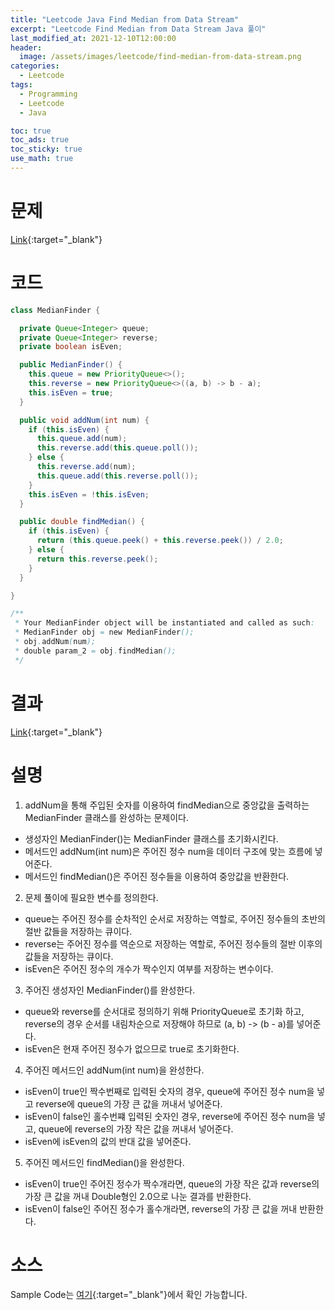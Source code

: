 ```yaml
---
title: "Leetcode Java Find Median from Data Stream"
excerpt: "Leetcode Find Median from Data Stream Java 풀이"
last_modified_at: 2021-12-10T12:00:00
header:
  image: /assets/images/leetcode/find-median-from-data-stream.png
categories:
  - Leetcode
tags:
  - Programming
  - Leetcode
  - Java

toc: true
toc_ads: true
toc_sticky: true
use_math: true
---
```

# 문제
[Link](https://leetcode.com/problems/find-median-from-data-stream/){:target="_blank"}

# 코드
```java
class MedianFinder {

  private Queue<Integer> queue;
  private Queue<Integer> reverse;
  private boolean isEven;

  public MedianFinder() {
    this.queue = new PriorityQueue<>();
    this.reverse = new PriorityQueue<>((a, b) -> b - a);
    this.isEven = true;
  }

  public void addNum(int num) {
    if (this.isEven) {
      this.queue.add(num);
      this.reverse.add(this.queue.poll());
    } else {
      this.reverse.add(num);
      this.queue.add(this.reverse.poll());
    }
    this.isEven = !this.isEven;
  }

  public double findMedian() {
    if (this.isEven) {
      return (this.queue.peek() + this.reverse.peek()) / 2.0;
    } else {
      return this.reverse.peek();
    }
  }

}

/**
 * Your MedianFinder object will be instantiated and called as such:
 * MedianFinder obj = new MedianFinder();
 * obj.addNum(num);
 * double param_2 = obj.findMedian();
 */
```

# 결과
[Link](https://leetcode.com/submissions/detail/599609758/){:target="_blank"}

# 설명
1. addNum을 통해 주입된 숫자를 이용하여 findMedian으로 중앙값을 출력하는 MedianFinder 클래스를 완성하는 문제이다.
- 생성자인 MedianFinder()는 MedianFinder 클래스를 초기화시킨다.
- 메서드인 addNum(int num)은 주어진 정수 num을 데이터 구조에 맞는 흐름에 넣어준다.
- 메서드인 findMedian()은 주어진 정수들을 이용하여 중앙값을 반환한다.

2. 문제 풀이에 필요한 변수를 정의한다.
- queue는 주어진 정수를 순차적인 순서로 저장하는 역할로, 주어진 정수들의 초반의 절반 값들을 저장하는 큐이다.
- reverse는 주어진 정수를 역순으로 저장하는 역할로, 주어진 정수들의 절반 이후의 값들을 저장하는 큐이다.
- isEven은 주어진 정수의 개수가 짝수인지 여부를 저장하는 변수이다.

3. 주어진 생성자인 MedianFinder()를 완성한다.
- queue와 reverse를 순서대로 정의하기 위해 PriorityQueue로 초기화 하고, reverse의 경우 순서를 내림차순으로 저장해야 하므로 (a, b) -> (b - a)를 넣어준다.
- isEven은 현재 주어진 정수가 없으므로 true로 초기화한다.

4. 주어진 메서드인 addNum(int num)을 완성한다.
- isEven이 true인 짝수번째로 입력된 숫자의 경우, queue에 주어진 정수 num을 넣고 reverse에 queue의 가장 큰 값을 꺼내서 넣어준다.
- isEven이 false인 홀수번쨰 입력된 숫자인 경우, reverse에 주어진 정수 num을 넣고, queue에 reverse의 가장 작은 값을 꺼내서 넣어준다.
- isEven에 isEven의 값의 반대 값을 넣어준다.

5. 주어진 메서드인 findMedian()을 완성한다.
- isEven이 true인 주어진 정수가 짝수개라면, queue의 가장 작은 값과 reverse의 가장 큰 값을 꺼내 Double형인 2.0으로 나눈 결과를 반환한다.
- isEven이 false인 주어진 정수가 홀수개라면, reverse의 가장 큰 값을 꺼내 반환한다.

# 소스
Sample Code는 [여기](https://github.com/GracefulSoul/leetcode/blob/master/src/main/java/gracefulsoul/problems/FindMedianFromDataStream.java){:target="_blank"}에서 확인 가능합니다.